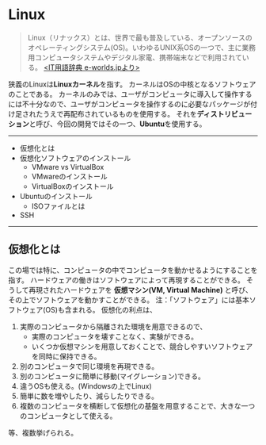 # Linux
>  Linux（リナックス）とは、世界で最も普及している、オープンソースのオペレーティングシステム(OS)。いわゆるUNIX系OSの一つで、主に業務用コンピュータシステムやデジタル家電、携帯端末などで利用されている。
> [<IT用語辞典 e-worlds.jpより>](https://e-words.jp/w/Linux.html)

狭義のLinuxは**Linuxカーネル**を指す。
カーネルはOSの中核となるソフトウェアのことである。
カーネルのみでは、ユーザがコンピュータに導入して操作するには不十分なので、ユーザがコンピュータを操作するのに必要なパッケージが付け足されたうえで再配布されているものを使用する。
それを**ディストリビューション**と呼び、今回の開発ではその一つ、**Ubuntu**を使用する。

---
- 仮想化とは
- 仮想化ソフトウェアのインストール
	- VMware vs VirtualBox
	- VMwareのインストール
	- VirtualBoxのインストール
- Ubuntuのインストール
	- ISOファイルとは
- SSH
---

## 仮想化とは
この場では特に、コンピュータの中でコンピュータを動かせるようにすることを指す。
ハードウェアの働きはソフトウェアによって再現することができる。
そうして再現されたハードウェアを **仮想マシン(VM, Virtual Machine)** と呼び、その上でソフトウェアを動かすことができる。
注：「ソフトウェア」には基本ソフトウェア(OS)も含まれる。
仮想化の利点は、
1. 実際のコンピュータから隔離された環境を用意できるので、
	- 実際のコンピュータを壊すことなく、実験ができる。
	- いくつか仮想マシンを用意しておくことで、競合しやすいソフトウェアを同時に保持できる。
1. 別のコンピュータで同じ環境を再現できる。
1. 別のコンピュータに簡単に移動(マイグレーション)できる。
1. 違うOSも使える。(Windowsの上でLinux)
1. 簡単に数を増やしたり、減らしたりできる。
1. 複数のコンピュータを横断して仮想化の基盤を用意することで、大きな一つのコンピュータとして使える。

等、複数挙げられる。
